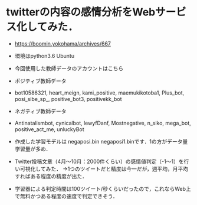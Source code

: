 <!-- # twitterの内容の感情分析 -->
# twitterの内容の感情分析をWebサービス化してみた．
- https://boomin.yokohama/archives/667
- 環境はpython3.6 Ubuntu
- 今回使用した教師データのアカウントはこちら
- ポジティブ教師データ
- bot10586321, heart_meign, kami_positive, maemukikotoba1, Plus_bot, posi_sibe_sp_, positive_bot3, positivekk_bot
- ネガティブ教師データ
- Antinatalismbot, cynicalbot, lewyfDanf, Mostnegative, n_siko, mega_bot, positive_act_me, unluckyBot

- 作成した学習モデルは negaposi.bin negaposi1.binです．1の方がデータ量学習量が多め．

- Twitter投稿文章（4月～10月：2000件くらい）の感情値判定（-1～1）を行い可視化してみた．
→1つのツイートだと精度は今一だが，週平均，月平均すればある程度の精度が出た．
- 学習器による判定時間は100ツイート/秒くらいだったので，これならWeb上で無料かつある程度の速度で判定できそう．
